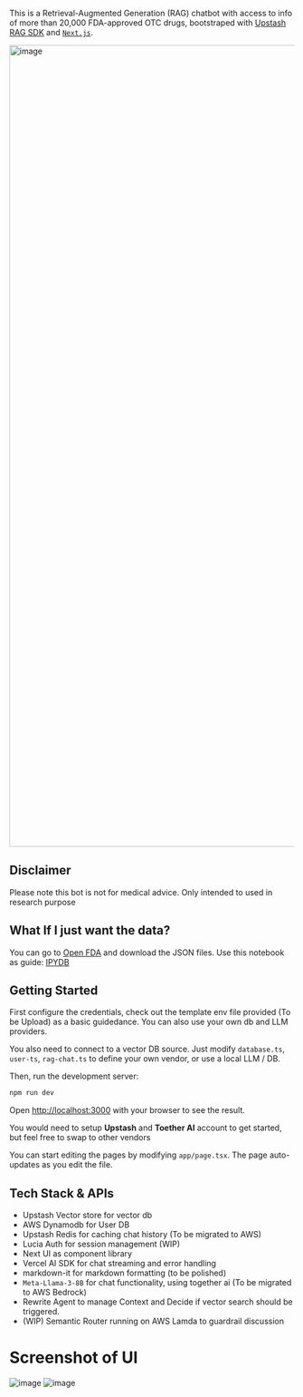 This is a Retrieval-Augmented Generation (RAG) chatbot with access to info of more than 20,000 FDA-approved OTC drugs, bootstraped with [Upstash RAG SDK](https://upstash.com/docs/vector/sdks/rag-chat/gettingstarted) and [`Next.js`](https://github.com/vercel/next.js/tree/canary/packages/create-next-app).

<img width="1414" alt="image" src="https://github.com/user-attachments/assets/981b0165-365b-4bac-9799-0c654267a08d">

## Disclaimer
Please note this bot is not for medical advice. Only intended to used in research purpose

## What If I just want the data?
You can go to [Open FDA](https://open.fda.gov/data/downloads/) and download the JSON files.
Use this notebook as guide: [IPYDB](python/FDA-Dataset.ipynb)

## Getting Started
First configure the credentials, check out the template env file provided (To be Upload) as a basic guidedance. You can also use your own db and LLM providers. 

You also need to connect to a vector DB source.
Just modify `database.ts`, `user-ts`, `rag-chat.ts` to define your own vendor, or use a local LLM / DB.

Then, run the development server:

```bash
npm run dev
```

Open [http://localhost:3000](http://localhost:3000) with your browser to see the result.

You would need to setup **Upstash** and **Toether AI** account to get started, but feel free to swap to other vendors

You can start editing the pages by modifying `app/page.tsx`. The page auto-updates as you edit the file.


## Tech Stack & APIs
- Upstash Vector store for vector db
- AWS Dynamodb for User DB
- Upstash Redis for caching chat history (To be migrated to AWS)
- Lucia Auth for session management (WIP)
- Next UI as component library
- Vercel AI SDK for chat streaming and error handling
- markdown-it for markdown formatting (to be polished)
- `Meta-Llama-3-8B` for chat functionality, using together ai (To be migrated to AWS Bedrock)
- Rewrite Agent to manage Context and Decide if vector search should be triggered.
- (WIP) Semantic Router running on AWS Lamda to guardrail discussion

# Screenshot of UI

![image](https://github.com/user-attachments/assets/32685c04-8452-480f-ab1b-61a981193bf5)
![image](https://github.com/user-attachments/assets/295bd460-0b15-443f-a72c-de28ce9aa8a1)



